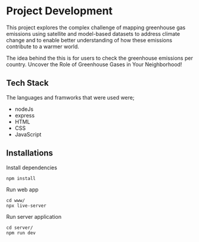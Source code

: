 # Project Development

This project explores the complex challenge of mapping greenhouse gas emissions using satellite and model-based datasets to address climate change and to enable better understanding of how these emissions contribute to a warmer world.

The idea behind the this is for users to check the greenhouse emissions per country. Uncover the Role of Greenhouse Gases in Your Neighborhood!

## Tech Stack
The languages and framworks that were used were;

 - nodeJs
 - express
 - HTML
 - CSS
 - JavaScript

## Installations 

Install dependencies

```
npm install
```

Run web app

```
cd www/
npx live-server
```

Run server application

```
cd server/
npm run dev
```